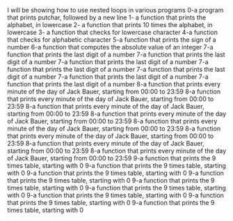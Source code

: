 I will be showing how to use nested loops in various programs
0-a program that prints putchar, followed by a new line
1- a function that prints the alphabet, in lowercase
2- a function that prints 10 times the alphabet, in lowercase
3- a function that checks for lowercase character
4-a function that checks for alphabetic character
5-a function that prints the sign of a number
6-a function that computes the absolute value of an integer
7-a function that prints the last digit of a number
7-a function that prints the last digit of a number
7-a function that prints the last digit of a number
7-a function that prints the last digit of a number
7-a function that prints the last digit of a number
7-a function that prints the last digit of a number
7-a function that prints the last digit of a number
8-a function that prints every minute of the day of Jack Bauer, starting from 00:00 to 23:59
8-a function that prints every minute of the day of Jack Bauer, starting from 00:00 to 23:59
8-a function that prints every minute of the day of Jack Bauer, starting from 00:00 to 23:59
8-a function that prints every minute of the day of Jack Bauer, starting from 00:00 to 23:59
8-a function that prints every minute of the day of Jack Bauer, starting from 00:00 to 23:59
8-a function that prints every minute of the day of Jack Bauer, starting from 00:00 to 23:59
8-a function that prints every minute of the day of Jack Bauer, starting from 00:00 to 23:59
8-a function that prints every minute of the day of Jack Bauer, starting from 00:00 to 23:59
9-a function that prints the 9 times table, starting with 0
9-a function that prints the 9 times table, starting with 0
9-a function that prints the 9 times table, starting with 0
9-a function that prints the 9 times table, starting with 0
9-a function that prints the 9 times table, starting with 0
9-a function that prints the 9 times table, starting with 0
9-a function that prints the 9 times table, starting with 0
9-a function that prints the 9 times table, starting with 0
9-a function that prints the 9 times table, starting with 0

